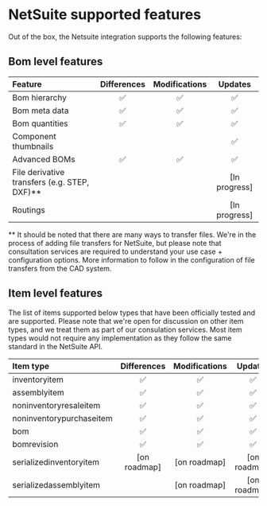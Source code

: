 
# NetSuite supported features

Out of the box, the Netsuite integration supports the following features:

 ## Bom level features
|Feature|Differences|Modifications|Updates|
|:---------------------------|:---:|:---:|:---:|
|Bom hierarchy|:white_check_mark:|:white_check_mark:|:white_check_mark:|
|Bom meta data|:white_check_mark:|:white_check_mark:|:white_check_mark:|
|Bom quantities|:white_check_mark:|:white_check_mark:|:white_check_mark:|
|Component thumbnails|||:white_check_mark:|
|Advanced BOMs|:white_check_mark:|:white_check_mark:|:white_check_mark:|[in testing (development completed)]|
|File derivative transfers (e.g. STEP, DXF)**|||[In progress]|
|Routings|||[In progress]|

** It should be noted that there are many ways to transfer files. We're in the process of adding file transfers for NetSuite, but please note that consultation services are required to understand your use case + configuration options. More information to follow in the configuration of file transfers from the CAD system.

## Item level features

The list of items supported below types that have been officially tested and are supported. Please note that we're open for discussion on other item types, and we treat them as part of our consulation services. Most item types would not require any implementation as they follow the same standard in the NetSuite API. 

|Item type|Differences|Modifications|Updates|
|:---------------------------|:---:|:---:|:---:|
|inventoryitem|:white_check_mark:|:white_check_mark:|:white_check_mark:|
|assemblyitem|:white_check_mark:|:white_check_mark:|:white_check_mark:|
|noninventoryresaleitem|:white_check_mark:|:white_check_mark:|:white_check_mark:|
|noninventorypurchaseitem|:white_check_mark:|:white_check_mark:|:white_check_mark:|
|bom|:white_check_mark:|:white_check_mark:|:white_check_mark:|
|bomrevision|:white_check_mark:|:white_check_mark:|:white_check_mark:|
|serializedinventoryitem|[on roadmap]|[on roadmap]|[on roadmap]|
|serializedassemblyitem ||[on roadmap]|[on roadmap]|[on roadmap]|
